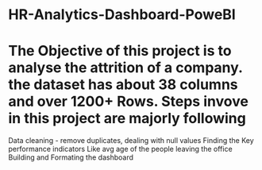 # HR-Analytics-Dashboard-PoweBI
# The Objective of this project is to analyse the attrition of a company. the dataset has about 38 columns and over 1200+ Rows. Steps invove in this project are majorly following
Data cleaning - remove duplicates, dealing with null values
Finding the Key performance indicators Like avg age of the people leaving the office 
Building and Formating the dashboard
